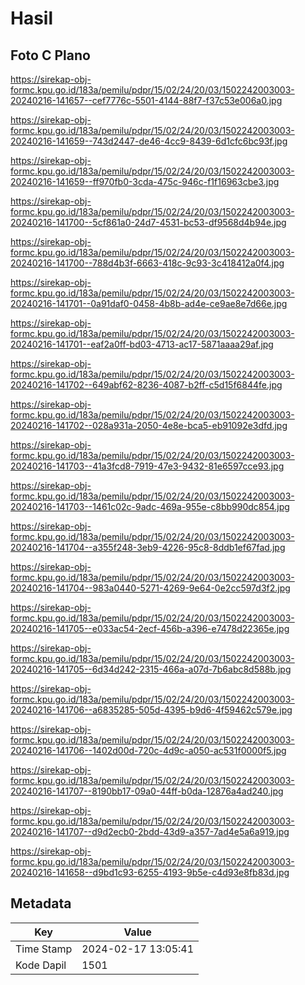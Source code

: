 # Hasil

## Foto C Plano

https://sirekap-obj-formc.kpu.go.id/183a/pemilu/pdpr/15/02/24/20/03/1502242003003-20240216-141657--cef7776c-5501-4144-88f7-f37c53e006a0.jpg

https://sirekap-obj-formc.kpu.go.id/183a/pemilu/pdpr/15/02/24/20/03/1502242003003-20240216-141659--743d2447-de46-4cc9-8439-6d1cfc6bc93f.jpg

https://sirekap-obj-formc.kpu.go.id/183a/pemilu/pdpr/15/02/24/20/03/1502242003003-20240216-141659--ff970fb0-3cda-475c-946c-f1f16963cbe3.jpg

https://sirekap-obj-formc.kpu.go.id/183a/pemilu/pdpr/15/02/24/20/03/1502242003003-20240216-141700--5cf861a0-24d7-4531-bc53-df9568d4b94e.jpg

https://sirekap-obj-formc.kpu.go.id/183a/pemilu/pdpr/15/02/24/20/03/1502242003003-20240216-141700--788d4b3f-6663-418c-9c93-3c418412a0f4.jpg

https://sirekap-obj-formc.kpu.go.id/183a/pemilu/pdpr/15/02/24/20/03/1502242003003-20240216-141701--0a91daf0-0458-4b8b-ad4e-ce9ae8e7d66e.jpg

https://sirekap-obj-formc.kpu.go.id/183a/pemilu/pdpr/15/02/24/20/03/1502242003003-20240216-141701--eaf2a0ff-bd03-4713-ac17-5871aaaa29af.jpg

https://sirekap-obj-formc.kpu.go.id/183a/pemilu/pdpr/15/02/24/20/03/1502242003003-20240216-141702--649abf62-8236-4087-b2ff-c5d15f6844fe.jpg

https://sirekap-obj-formc.kpu.go.id/183a/pemilu/pdpr/15/02/24/20/03/1502242003003-20240216-141702--028a931a-2050-4e8e-bca5-eb91092e3dfd.jpg

https://sirekap-obj-formc.kpu.go.id/183a/pemilu/pdpr/15/02/24/20/03/1502242003003-20240216-141703--41a3fcd8-7919-47e3-9432-81e6597cce93.jpg

https://sirekap-obj-formc.kpu.go.id/183a/pemilu/pdpr/15/02/24/20/03/1502242003003-20240216-141703--1461c02c-9adc-469a-955e-c8bb990dc854.jpg

https://sirekap-obj-formc.kpu.go.id/183a/pemilu/pdpr/15/02/24/20/03/1502242003003-20240216-141704--a355f248-3eb9-4226-95c8-8ddb1ef67fad.jpg

https://sirekap-obj-formc.kpu.go.id/183a/pemilu/pdpr/15/02/24/20/03/1502242003003-20240216-141704--983a0440-5271-4269-9e64-0e2cc597d3f2.jpg

https://sirekap-obj-formc.kpu.go.id/183a/pemilu/pdpr/15/02/24/20/03/1502242003003-20240216-141705--e033ac54-2ecf-456b-a396-e7478d22365e.jpg

https://sirekap-obj-formc.kpu.go.id/183a/pemilu/pdpr/15/02/24/20/03/1502242003003-20240216-141705--6d34d242-2315-466a-a07d-7b6abc8d588b.jpg

https://sirekap-obj-formc.kpu.go.id/183a/pemilu/pdpr/15/02/24/20/03/1502242003003-20240216-141706--a6835285-505d-4395-b9d6-4f59462c579e.jpg

https://sirekap-obj-formc.kpu.go.id/183a/pemilu/pdpr/15/02/24/20/03/1502242003003-20240216-141706--1402d00d-720c-4d9c-a050-ac531f0000f5.jpg

https://sirekap-obj-formc.kpu.go.id/183a/pemilu/pdpr/15/02/24/20/03/1502242003003-20240216-141707--8190bb17-09a0-44ff-b0da-12876a4ad240.jpg

https://sirekap-obj-formc.kpu.go.id/183a/pemilu/pdpr/15/02/24/20/03/1502242003003-20240216-141707--d9d2ecb0-2bdd-43d9-a357-7ad4e5a6a919.jpg

https://sirekap-obj-formc.kpu.go.id/183a/pemilu/pdpr/15/02/24/20/03/1502242003003-20240216-141658--d9bd1c93-6255-4193-9b5e-c4d93e8fb83d.jpg


## Metadata

| Key        | Value               |
| ---------- | ------------------- |
| Time Stamp | 2024-02-17 13:05:41 |
| Kode Dapil | 1501                |



